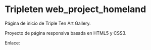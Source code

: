 # Tripleten web_project_homeland

Página de inicio de Triple Ten Art Gallery.

Proyecto de página responsiva basada en HTML5 y CSS3.

Enlace: 
